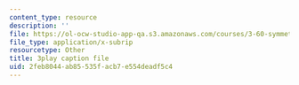 ```yaml
---
content_type: resource
description: ''
file: https://ol-ocw-studio-app-qa.s3.amazonaws.com/courses/3-60-symmetry-structure-and-tensor-properties-of-materials-fall-2005/2feb8044ab85535facb7e554deadf5c4_RoxLGn5VN4g.vtt
file_type: application/x-subrip
resourcetype: Other
title: 3play caption file
uid: 2feb8044-ab85-535f-acb7-e554deadf5c4
---
```

